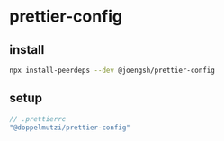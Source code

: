 # prettier-config

## install
```bash
npx install-peerdeps --dev @joengsh/prettier-config
```

## setup
```javascript
// .prettierrc
"@doppelmutzi/prettier-config"
```